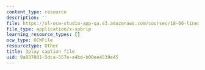 ```yaml
---
content_type: resource
description: ''
file: https://ol-ocw-studio-app-qa.s3.amazonaws.com/courses/18-06-linear-algebra-spring-2010/9a9378015dca557ea4bdb00ee4539e45_2IdtqGM6KWU.vtt
file_type: application/x-subrip
learning_resource_types: []
ocw_type: OCWFile
resourcetype: Other
title: 3play caption file
uid: 9a937801-5dca-557e-a4bd-b00ee4539e45
---
```

